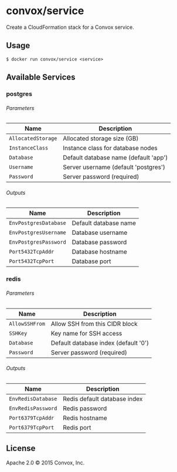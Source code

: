 # convox/service

Create a CloudFormation stack for a Convox service.

## Usage

    $ docker run convox/service <service>

## Available Services

### postgres

###### Parameters

| Name               | Description                           |
|--------------------|---------------------------------------|
| `AllocatedStorage` | Allocated storage size (GB)           |
| `InstanceClass`    | Instance class for database nodes     |
| `Database`         | Default database name (default 'app') |
| `Username`         | Server username (default 'postgres')  |
| `Password`         | Server password (required)            |

###### Outputs

| Name                  | Description           |
|-----------------------|-----------------------|
| `EnvPostgresDatabase` | Default database name |
| `EnvPostgresUsername` | Database username     |
| `EnvPostgresPassword` | Database password     |
| `Port5432TcpAddr`     | Database hostname     |
| `Port5432TcpPort`     | Database port         |

### redis

###### Parameters

| Name                | Description                          |
|---------------------|--------------------------------------|
| `AllowSSHFrom`      | Allow SSH from this CIDR block       |
| `SSHKey`            | Key name for SSH access              |
| `Database`          | Default database index (default '0') |
| `Password`          | Server password (required)           |

###### Outputs

| Name               | Description                  |
|--------------------|------------------------------|
| `EnvRedisDatabase` | Redis default database index |
| `EnvRedisPassword` | Redis password               |
| `Port6379TcpAddr`  | Redis hostname               |
| `Port6379TcpPort`  | Redis port                   |

## License

Apache 2.0 &copy; 2015 Convox, Inc.
